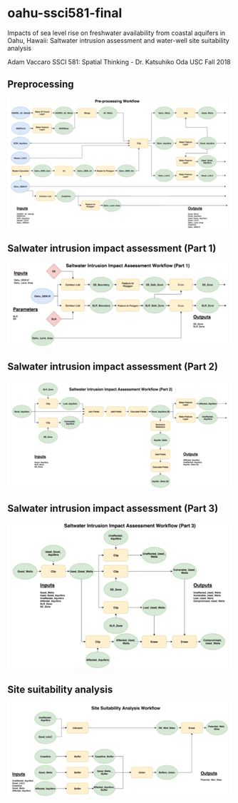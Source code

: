 # oahu-ssci581-final
Impacts of sea level rise on freshwater availability from coastal aquifers in Oahu, Hawaii:
Saltwater intrusion assessment and water-well site suitability analysis

Adam Vaccaro
SSCI 581: Spatial Thinking - Dr. Katsuhiko Oda
USC Fall 2018

## Preprocessing
![alt text](https://raw.githubusercontent.com/advaccaro/oahu-ssci581-final/master/images/preprocessing.png)

## Salwater intrusion impact assessment (Part 1)
![alt text](https://raw.githubusercontent.com/advaccaro/oahu-ssci581-final/master/images/saltwater_intrusion1.png)

## Salwater intrusion impact assessment (Part 2)
![alt text](https://raw.githubusercontent.com/advaccaro/oahu-ssci581-final/master/images/saltwater_intrusion2.png)

## Salwater intrusion impact assessment (Part 3)
![alt text](https://raw.githubusercontent.com/advaccaro/oahu-ssci581-final/master/images/saltwater_intrusion3.png)

## Site suitability analysis
![alt text](https://raw.githubusercontent.com/advaccaro/oahu-ssci581-final/master/images/site_suitability.png)